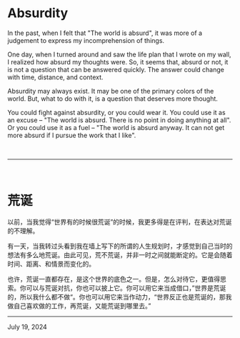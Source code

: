 # Absurdity 

In the past, when I felt that "The world is absurd", it was more of a judgement to express my incomprehension of things. 

One day, when I turned around and saw the life plan that I wrote on my wall, I realized how absurd my thoughts were. So, it seems that, absurd or not, it is not a question that can be answered quickly. The answer could change with time, distance, and context. 

Absurdity may always exist. It may be one of the primary colors of the world. But, what to do with it, is a question that deserves more thought.

You could fight against absurdity, or you could wear it. You could use it as an excuse – "The world is absurd. There is no point in doing anything at all". Or you could use it as a fuel – "The world is absurd anyway. It can not get more absurd if I pursue the work that I like".

<br>

---

<br>

# 荒诞

以前，当我觉得“世界有的时候很荒诞”的时候，我更多得是在评判，在表达对荒诞的不理解。

有一天，当我转过头看到我在墙上写下的所谓的人生规划时，才感觉到自己当时的想法有多么地荒诞。由此可见，荒不荒诞，并非一时之间就能断定的。它是会随着时间、距离、和情景而变化的。

也许，荒诞一直都存在，是这个世界的底色之一。但是，怎么对待它，更值得思索。你可以与荒诞对抗，你也可以披上它。你可以用它来当成借口，”世界是荒诞的，所以我什么都不做“。你也可以用它来当作动力，“世界反正也是荒诞的，那我做自己喜欢做的工作，再荒诞，又能荒诞到哪里去。”

---

July 19, 2024
